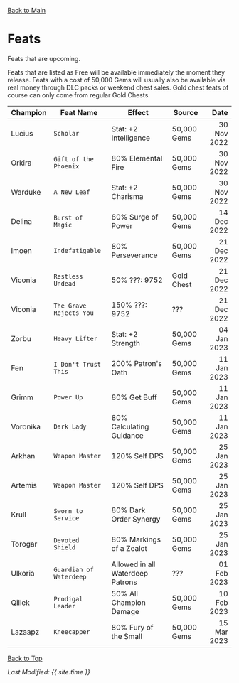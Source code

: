 [Back to Main](index.md)

# Feats
Feats that are upcoming.

Feats that are listed as Free will be available immediately the moment they release. Feats with a cost of 50,000 Gems will usually also be available via real money through DLC packs or weekend chest sales. Gold chest feats of course can only come from regular Gold Chests.

| Champion | Feat Name | Effect | Source | Date |
|---|---|---|---|---:|
| Lucius | `Scholar` | Stat: +2 Intelligence | 50,000 Gems | 30 Nov 2022 |
| Orkira | `Gift of the Phoenix` | 80% Elemental Fire | 50,000 Gems | 30 Nov 2022 |
| Warduke | `A New Leaf` | Stat: +2 Charisma | 50,000 Gems | 30 Nov 2022 |
| Delina | `Burst of Magic` | 80% Surge of Power | 50,000 Gems | 14 Dec 2022 |
| Imoen | `Indefatigable` | 80% Perseverance | 50,000 Gems | 21 Dec 2022 |
| Viconia | `Restless Undead` | 50% ???: 9752 | Gold Chest | 21 Dec 2022 |
| Viconia | `The Grave Rejects You` | 150% ???: 9752 | ??? | 21 Dec 2022 |
| Zorbu | `Heavy Lifter` | Stat: +2 Strength | 50,000 Gems | 04 Jan 2023 |
| Fen | `I Don't Trust This` | 200% Patron's Oath | 50,000 Gems | 11 Jan 2023 |
| Grimm | `Power Up` | 80% Get Buff | 50,000 Gems | 11 Jan 2023 |
| Voronika | `Dark Lady` | 80% Calculating Guidance | 50,000 Gems | 11 Jan 2023 |
| Arkhan | `Weapon Master` | 120% Self DPS | 50,000 Gems | 25 Jan 2023 |
| Artemis | `Weapon Master` | 120% Self DPS | 50,000 Gems | 25 Jan 2023 |
| Krull | `Sworn to Service` | 80% Dark Order Synergy | 50,000 Gems | 25 Jan 2023 |
| Torogar | `Devoted Shield` | 80% Markings of a Zealot | 50,000 Gems | 25 Jan 2023 |
| Ulkoria | `Guardian of Waterdeep` | Allowed in all Waterdeep Patrons | ??? | 01 Feb 2023 |
| Qillek | `Prodigal Leader` | 50% All Champion Damage | 50,000 Gems | 10 Feb 2023 |
| Lazaapz | `Kneecapper` | 80% Fury of the Small | 50,000 Gems | 15 Mar 2023 |

[Back to Top](#top)

*Last Modified: {{ site.time }}*